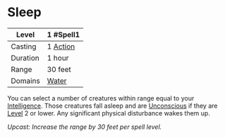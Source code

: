 # Sleep

| Level    | 1 #Spell1                                           |
| -------- | --------------------------------------------------- |
| Casting  | 1 [Action](../../../../Game%20Procedures/Action.md) |
| Duration | 1 hour                                              |
| Range    | 30 feet                                             |
| Domains  | [Water](../../../Spell%20Domains/Water.md)          |

You can select a number of creatures within range equal to your [Intelligence](../../../../Player%20Characters/Chosen%20Statistics/Intelligence.md). Those creatures fall asleep and are [Unconscious](../../../../Conditions/Unconscious.md) if they are [Level](../../../../Player%20Characters/Derived%20Statistics/Level.md) 2 or lower. Any significant physical disturbance wakes them up.

*Upcast: Increase the range by 30 feet per spell level.*